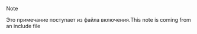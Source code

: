 > [!NOTE]
> <span data-ttu-id="4f129-101">Это примечание поступает из файла включения.</span><span class="sxs-lookup"><span data-stu-id="4f129-101">This note is coming from an include file</span></span>
> 
> 


